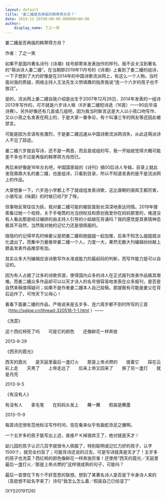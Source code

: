 ```yaml
---
layout: default
title: '姜二嫚是否再版的韩寒蒋方舟？'
date: 2019-11-26T00:00:00.000000+08:00
author:
    display_name: 了之一笑
---
```


姜二嫚是否再版的韩寒蒋方舟？

作者：了之一笑

如果不是国内著名诗刊《诗潮》挂号邮寄来发表拙作的样刊，我不会关注到著名的“萌派诗人姜二嫚”。在当期即2019年11月号的《诗潮》上看到了姜二嫚的组诗，一下子想到了大约好像是在2014年的中国诗歌流派网上，有这么一个人物。当时面对我的质疑，网络主持人王法先生义愤填膺的指责我说“连一个六岁的孩子也不放过”。

是的，流派网上姜二嫚自我介绍是出生于2007年12月26日，2014年发表的一组诗2013年写作的，可不就是六岁诗人嘛（6岁姜二嫚短诗选（16首）——90后华语诗赛）。另外好像还有几首或几组吧，因为我当时断言这是大人以小孩口吻写作、又以小孩之名发表在网上的，于是大家一番争论，有个叫潘三专的网友等还因此被禁言。

可能是因为言语有些激烈，于是姜二嫚迅速从中国诗歌流派网消失，从此这萌派诗人不见了踪迹。

姜二嫚六岁就会写诗，还不是一两首，而且是成组的写，我一开始就觉得大概可能差不多也不过是再版的韩寒蒋方舟而已。

再后来好像是16年左右吧，中国国家级的《诗刊》搞00后诗人专辑，目录上就此发现鼎鼎大名的姜二嫚，也是组诗，只看到目录，所以不知道发表的是不是流派网上的作品。

大家想象一下，六岁连小学都上不了就成组发表诗歌，这比唐朝的骆宾王都厉害，小骆写出《咏鹅》的时候已经7岁了呀。

但事物反常往往为妖，我对姜二嫚可能的被拔苗助长深深地表达同情。2019年搜索看过她一个视频，关于手电筒的光当拐杖拄和原创我爱你在妈妈那里的，难道没有人看出那是经过编排的由主持人引导的小姑娘在背诵吗？我的感觉是其表情神态极其不自然，当然我对她的记忆力还是很佩服的。

隐隐约约记得早先时候姜父是把姜二嫚和她姐姐一起加推，后来不知怎么姐姐就淡化退出了。而集中力量推举姜二嫚一个人，力度一大，果然无数大刊编辑纷纷献上膝盖发表作品推崇有加。

其实众多大刊编辑应该诗歌写作水准或能力的最起码的判断，而写作能力是可以自证的。

因为有人占据了过多的诗歌资源，使得国内众多的诗人在正式报刊发表作品极其艰难。而姜二嫚众多作品却可以以天才诗人的名号很容易地发表在众多报刊，是否是自然来稿值得疑问；如果不是作者姜二嫚本人自己投稿，那就极有可能是姜父在背后运作了。可怜天下父母心！

看看下面姜二嫚的作品，严格说来是五岁多、连六周岁都不到时所写的三首（http://sglpw.cn/thread-320518-1-1.html ）——

《洗菜》

这个西红柿死了吗　　可是它的颜色　　还像鲜花一样奔放

2013-8-29

《西天的霞光》

西天的霞光　　是天庭里最后一盏灯火　　那是上帝点燃的　　提着它　　踩在云彩上走　　天黑了　　上帝走远了　　后来上帝又回来了　　换了另一盏灯　　就是月亮

2013-9-5

《有没有人》

有没有人　　拿毛笔　　在妈妈头发上　　蘸一蘸　　假装是蘸墨

2013-11-9

每首诗还很有范地标注写作时间，现在看来似乎有画蛇添足之嫌啊。

一个五岁多的孩子能写出上述，直接ＰＫ掉骆宾王了，绝对就是天才！

幼儿园的孩子认识几百字就很令人佩服了，特别聪明或记忆力好的孩子，认字1500个，就完全扫盲了；可能背诗还说的过去，可是写诗就真是天才了！五岁多的孩子也洗菜？西红柿的颜色像鲜花一样奔放厉害！还使用“西天的霞光／天庭里最后一盏灯火／那是上帝点燃的”这样很成熟的句子，可能吗？

最后一首使在下有个不好意思的联想。想到了某著名诗人是否是下半身诗人来的（高低想不起名字来了）诗句“我怎么怎么着／假装自己已经湿了”

(XYS20191126)

